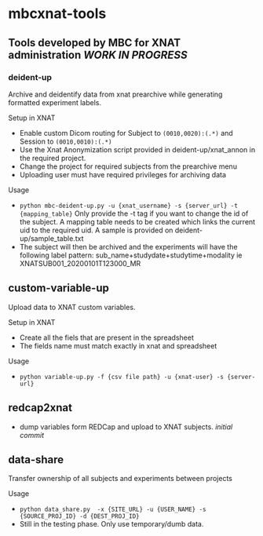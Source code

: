 # mbcxnat-tools
Tools developed by MBC for XNAT administration 
*WORK IN PROGRESS*
---
### deident-up
Archive and deidentify data from xnat prearchive while generating formatted experiment labels.

Setup in XNAT
- Enable custom Dicom routing for Subject to `(0010,0020):(.*)` and Session to `(0010,0010):(.*)`
- Use the Xnat Anonymization script provided in deident-up/xnat_annon in the required project.
- Change the project for required subjects from the prearchive menu
- Uploading user must have required privileges for archiving data

Usage
- `python mbc-deident-up.py -u {xnat_username} -s {server_url} -t {mapping_table}`
   Only provide the -t tag if you want to change the id of the subject. A mapping table needs to be created which links the current uid to the required uid. A sample is provided on deident-up/sample_table.txt
- The subject will then be archived and the experiments will have the following label pattern: sub_name+studydate+studytime+modality ie XNATSUB001_20200101T123000_MR

## custom-variable-up
Upload data to XNAT custom variables.

Setup in XNAT
- Create all the fiels that are present in the spreadsheet
- The fields name must match exactly in xnat and spreadsheet

Usage
- `python variable-up.py -f {csv file path} -u {xnat-user} -s {server-url}` 

## redcap2xnat 
- dump variables form REDCap and upload to XNAT subjects. *initial commit*


## data-share
Transfer ownership of all subjects and experiments between projects

Usage
- `python data_share.py  -x {SITE_URL} -u {USER_NAME} -s {SOURCE_PROJ_ID} -d {DEST_PROJ_ID}`
- Still in the testing phase. Only use temporary/dumb data.

